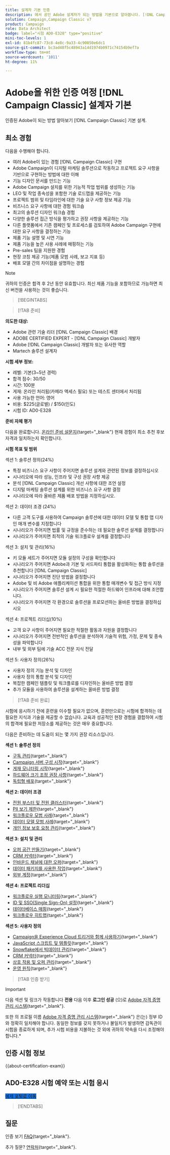 ```yaml
---
title: 설계자 기본 인증
description: 에서 공인 Adobe 설계자가 되는 방법을 기본으로 알아봅니다. [!DNL Campaign Classic].
solution: Campaign,Campaign Classic v7
product: Campaign
role: Data Architect
badge: label="시험 AD0-E328" type="positive"
mini-toc-levels: 1
exl-id: 81b4fc87-73c8-4e8c-9a33-4c90050e6dc1
source-git-commit: bc3ad48f5c48943a14d1974b0971c74154b9ef7a
workflow-type: tm+mt
source-wordcount: '1011'
ht-degree: 11%

---
```


# Adobe을 위한 인증 여정 [!DNL Campaign Classic] 설계자 기본

인증된 Adobe이 되는 방법 알아보기 [!DNL Campaign Classic] 기본 설계.

## 최소 경험

다음을 수행해야 합니다.

* 여러 Adobe이 있는 경험 [!DNL Campaign Classic] 구현
* Adobe Campaign이 디지털 마케팅 솔루션으로 작동하고 프로젝트 요구 사항을 기반으로 구현하는 방법에 대한 이해
* 기능 디자인 문서를 만드는 기능
* Adobe Campaign 설치를 위한 기능적 작업 범위를 생성하는 기능
* LEO 및 작업 종속성을 포함한 기술 로드맵을 제공하는 기능
* 프로젝트 범위 및 타임라인에 대한 기술 요구 사항 정보 제공 기능
* 비즈니스 요구 사항에 대한 경험 워크숍
* 최고의 솔루션 디자인 워크숍 경험
* 다양한 솔루션 접근 방식을 평가하고 권장 사항을 제공하는 기능
* 다른 플랫폼에서 기존 캠페인 및 프로세스를 검토하여 Adobe Campaign 구현에 대한 요구 사항을 결정하는 기능
* 제품 기능 설명 및 시연 기능
* 제품 기능을 높은 사용 사례에 매핑하는 기능
* Pre-sales 팀을 지원한 경험
* 현장 코칭 제공 기능(제품 모범 사례, 보고 지표 등)
* 배포 모델 간의 차이점을 설명하는 경험

>[!NOTE]
>
>귀하의 인증은 합격 후 2년 동안 유효합니다. 최신 제품 기능을 포함하므로 가능하면 최신 버전을 사용하는 것이 좋습니다.

>[!BEGINTABS]

>[!TAB 준비]

**의도한 대상:**

* Adobe 관련 기술 리더 [!DNL Campaign Classic] 배경
* ADOBE CERTIFIED EXPERT - [!DNL Campaign Classic] 개발자
* Adobe [!DNL Campaign Classic] 개발자 또는 유사한 역할
* Martech 솔루션 설계자

**시험 세부 정보:**

* 레벨: 기본(3~5년 경력)
* 합격 점수: 30/50
* 시간: 100분
* 게재: 온라인 처리됨(카메라 액세스 필요) 또는 테스트 센터에서 처리됨
* 사용 가능한 언어: 영어
* 비용: $225(글로벌) / $150(인도)
* 시험 ID: AD0-E328

**준비 자체 평가**

다음을 완료합니다. [온라인 준비 설문지](https://scorpion.caveon.com/launchpad/ad-q-e318-readiness-questionnaire-for-adobe-campaign-classic-architect-master-exam/ad-q-e318-readiness-questionnaire-for-adobe-campaign-classic-architect-master-exam){target="_blank"} 현재 경험이 최소 추천 후보 자격과 일치하는지 확인합니다.

**시험 목표 및 범위**

섹션 1: 솔루션 정의(24%)

* 특정 비즈니스 요구 사항이 주어지면 솔루션 설계와 관련된 정보를 결정하십시오
* 시나리오에 따라 성능, 인프라 및 구성 권장 사항 제공
* 분석 [!DNL Campaign Classic] 개선 사항에 대한 조언 설정
* 디지털 마케팅 솔루션 설계를 위한 비즈니스 요구 사항 결정
* 시나리오에 따라 올바른 제품 배포 방법을 지정하십시오.

섹션 2: 데이터 조경 (24%)

* 다른 고객 도구를 사용하여 Campaign 솔루션에 대한 데이터 모델 및 통합 맵 디자인 매개 변수를 지정합니다
* 시나리오가 주어지면 법률 및 규정을 준수하는 데 필요한 솔루션 설계를 결정합니다
* 시나리오가 주어지면 최적의 기술 워크플로우 설계를 결정합니다

섹션 3: 설치 및 관리(16%)

* 키 모듈 세트가 주어지면 모듈 설정의 구성을 확인합니다
* 시나리오가 주어지면 Adobe과 기본 및 서드파티 통합을 활성화하는 통합 솔루션을 추천합니다 [!DNL Campaign Classic]
* 시나리오가 주어지면 진단 방법을 결정합니다
* Adobe 및 비 Adobe 애플리케이션 통합을 위한 통합 매개변수 및 접근 방식 지정
* 시나리오가 주어지면 솔루션 설계 시 필요한 적절한 하드웨어 인프라에 대해 조언합니다.
* 시나리오가 주어지면 각 환경으로 솔루션을 프로모션하는 올바른 방법을 결정하십시오

섹션 4: 프로젝트 리더십(10%)

* 고객 요구 사항이 주어지면 필요한 적절한 활동과 자원을 결정합니다
* 시나리오가 주어지면 전반적인 솔루션을 분석하여 기술적 위험, 가정, 문제 및 종속성을 파악합니다
* 내부 및 외부 팀에 기술 ACC 전문 지식 전달

섹션 5: 사용자 정의(26%)

* 사용자 정의 기능 분석 및 디자인
* 사용자 정의 통합 분석 및 디자인
* 복잡한 캠페인 템플릿 및 워크플로를 디자인하는 올바른 방법 결정
* 추가 모듈을 사용하여 솔루션을 설계하는 올바른 방법 결정

>[!TAB 준비 완료]

시험에 응시하기 전에 훈련을 이수할 필요가 없으며, 훈련만으로는 시험에 합격하는 데 필요한 지식과 기술을 제공할 수 없습니다. 교육과 성공적인 현장 경험을 결합하여 시험의 합격에 필요한 저장소를 제공하는 것은 매우 중요합니다.

다음은 준비하는 데 도움이 되는 몇 가지 권장 리소스입니다.

**섹션 1: 솔루션 정의**

* [구독 관리](https://experienceleague.adobe.com/docs/campaign-classic/using/sending-messages/subscriptions-and-referrals/managing-subscriptions.html){target="_blank"}
* [Campaign 서버 구성 시작](https://experienceleague.adobe.com/docs/campaign-classic/using/installing-campaign-classic/additional-configurations/configuring-campaign-server.html){target="_blank"}
* [게재 모니터링 시작](https://experienceleague.adobe.com/docs/campaign-classic/using/sending-messages/monitoring-deliveries/about-delivery-monitoring.html?lang=ko){target="_blank"}
* [하드웨어 크기 조정 권장 사항](https://experienceleague.adobe.com/docs/campaign-classic/using/technotes/hardware-sizing.html){target="_blank"}
* [독립형 배포](https://experienceleague.adobe.com/docs/campaign-classic/using/installing-campaign-classic/deployment-types-/standalone-deployment.html?lang=ko){target="_blank"}

**섹션 2: 데이터 조경**

* [전원 부스터 및 전원 클러스터](https://experienceleague.adobe.com/docs/campaign-classic/using/installing-campaign-classic/deployment-types-/power-booster-and-power-cluster.html){target="_blank"}
* [PII 보기 제한](https://experienceleague.adobe.com/docs/campaign-classic/using/configuring-campaign-classic/editing-schemas/restricting-pii-view.html){target="_blank"}
* [워크플로우 모범 사례](https://experienceleague.adobe.com/docs/campaign-classic/using/automating-with-workflows/introduction/workflow-best-practices.html?lang=ko){target="_blank"}
* [데이터 모델 모범 사례](https://experienceleague.adobe.com/docs/campaign-classic/using/configuring-campaign-classic/data-model/data-model-best-practices.html?lang=ko){target="_blank"}
* [개인 정보 보호 요청 관리](https://experienceleague.adobe.com/docs/campaign-classic/using/getting-started/privacy/privacy-requests/privacy-requests.html){target="_blank"}

**섹션 3: 설치 및 관리**

* [오퍼 공간 만들기](https://experienceleague.adobe.com/docs/campaign-classic/using/managing-offers/managing-environments/creating-offer-spaces.html){target="_blank"}
* [CRM 커넥터](https://experienceleague.adobe.com/docs/campaign-classic/using/getting-started/connectors/crm-connectors/crm-connectors.html){target="_blank"}
* [인바운드 채널에 대한 오퍼](https://experienceleague.adobe.com/docs/campaign-classic/using/managing-offers/case-study/offers-on-an-inbound-channel.html){target="_blank"}
* [데이터 패키지를 사용한 작업](https://experienceleague.adobe.com/docs/campaign-classic/using/getting-started/administration-basics/working-with-data-packages.html){target="_blank"}
* [외부 계정](https://experienceleague.adobe.com/docs/campaign-classic/using/installing-campaign-classic/accessing-external-database/external-accounts.html){target="_blank"}

**섹션 4: 프로젝트 리더십**

* [워크플로우 실행 모니터링](https://experienceleague.adobe.com/docs/campaign-classic/using/automating-with-workflows/monitoring-workflows/monitoring-workflow-execution.html?lang=ko){target="_blank"}
* [ID 및 SSO(Single Sign-On) 설정](https://helpx.adobe.com/uk/enterprise/using/set-up-identity.html){target="_blank"}
* [데이터베이스 매핑](https://experienceleague.adobe.com/docs/campaign-classic/using/configuring-campaign-classic/schema-reference/database-mapping.html){target="_blank"}
* [워크플로우 히트맵](https://experienceleague.adobe.com/docs/campaign-classic/using/automating-with-workflows/monitoring-workflows/heatmap.html){target="_blank"}

**섹션 5: 사용자 정의**

* [Campaign을 Experience Cloud 트리거와 함께 사용하기](https://experienceleague.adobe.com/docs/campaign-classic/using/integrating-with-adobe-experience-cloud/experience-triggers/about-triggers.html){target="_blank"}
* [JavaScript 스크립트 및 템플릿](https://experienceleague.adobe.com/docs/campaign-classic/using/automating-with-workflows/advanced-management/javascript-scripts-and-templates.html){target="_blank"}
* [Snowflake에서 빅데이터 관리](https://experienceleague.adobe.com/docs/campaign-classic-learn/tutorials/administrating/fda/big-data-segmentation-on-snowflake.html){target="_blank"}
* [CRM 커넥터](https://experienceleague.adobe.com/docs/campaign-classic/using/getting-started/connectors/crm-connectors/crm-connectors.html){target="_blank"}
* [상호 작용 및 오퍼 관리](https://experienceleague.adobe.com/docs/campaign-classic/using/managing-offers/interaction-overview/interaction-and-offer-management.html){target="_blank"}
* [운영 원칙](https://experienceleague.adobe.com/docs/campaign-classic/using/monitoring-campaign-classic/production-procedures/operating-principle.html){target="_blank"}

>[!TAB 인증 받기]

>[!IMPORTANT]
>
>다음 섹션 및 링크가 작동합니다 **전용**  다음 이후 **로그인 성공** (으)로 [Adobe 자격 증명 관리 시스템](https://www.certmetrics.com/adobe){target="_blank"}.
>
>또한 의 프로필 이름 [Adobe 자격 증명 관리 시스템](https://www.certmetrics.com/adobe){target="_blank"} 은(는) 정부 ID와 정확히 일치해야 합니다. 동일한 정보를 갖지 못하거나 불일치가 발생하면 감독관이 시험을 종료하게 되며, 추가 시험 비용을 지불하는 것 외에 귀하의 약속을 다시 조정해야 합니다.*


## 인증 시험 정보

{{about-certification-exam}}

## AD0-E328 시험 예약 또는 시험 응시

<a href="https://www.certmetrics.com/adobe/candidate/examity_sso.aspx?eid=AD0-E328" target="_blank" class="spectrum-Button spectrum-Button--fill spectrum-Button--accent spectrum-Button--sizeM is-margin-bottom-big-big at-element-click-tracking" style="background-color:#1473E6">

<span class="spectrum-Button-label has-no-wrap">
   예제 포털로 이동
</span>
</a>

>[!ENDTABS]

## 질문

인증 보기 [FAQ](https://experienceleague.adobe.com/docs/certification/certification/faq.html){target="_blank"}.

추가 질문? [연락처](mailto:certif@adobe.com){target="_blank"}.
